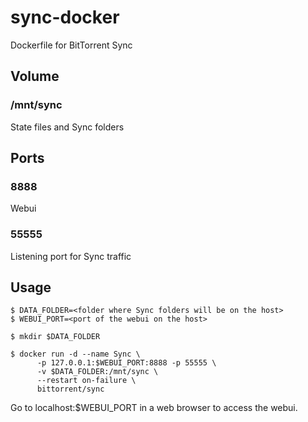 # sync-docker

Dockerfile for BitTorrent Sync

## Volume

### /mnt/sync

State files and Sync folders

## Ports

### 8888

Webui

### 55555

Listening port for Sync traffic

## Usage

```
$ DATA_FOLDER=<folder where Sync folders will be on the host>
$ WEBUI_PORT=<port of the webui on the host>

$ mkdir $DATA_FOLDER

$ docker run -d --name Sync \
      -p 127.0.0.1:$WEBUI_PORT:8888 -p 55555 \
      -v $DATA_FOLDER:/mnt/sync \
      --restart on-failure \
      bittorrent/sync
```

Go to localhost:$WEBUI_PORT in a web browser to access the webui.
